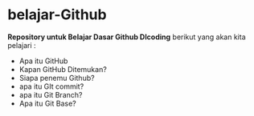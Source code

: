 # belajar-Github
**Repository untuk Belajar Dasar Github DIcoding**
berikut yang akan kita pelajari : 
- Apa itu GitHub
- Kapan GitHub Ditemukan?
- Siapa penemu Github?
- apa itu GIt commit?
- apa itu Git Branch?
- Apa itu Git Base?
